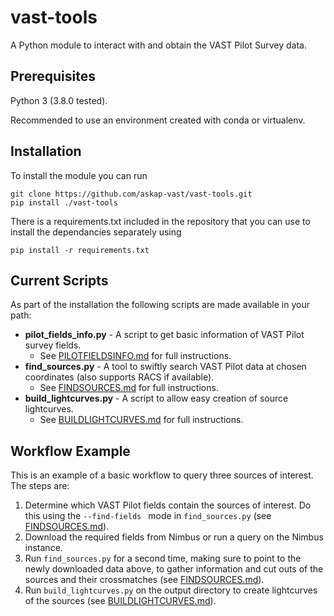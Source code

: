 # vast-tools

A Python module to interact with and obtain the VAST Pilot Survey data.

## Prerequisites

Python 3 (3.8.0 tested).

Recommended to use an environment created with conda or virtualenv.

## Installation

To install the module you can run
```
git clone https://github.com/askap-vast/vast-tools.git
pip install ./vast-tools
```

There is a requirements.txt included in the repository that you can use to install the dependancies separately using
```
pip install -r requirements.txt
````

## Current Scripts
As part of the installation the following scripts are made available in your path:

* **pilot\_fields\_info.py** - A script to get basic information of VAST Pilot survey fields.
    - See [PILOTFIELDSINFO.md](PILOTFIELDSINFO.md) for full instructions.
* **find\_sources.py** - A tool to swiftly search VAST Pilot data at chosen coordinates (also supports RACS if available).
    - See [FINDSOURCES.md](FINDSOURCES.md) for full instructions.
* **build\_lightcurves.py** - A script to allow easy creation of source lightcurves.
    - See [BUILDLIGHTCURVES.md](BUILDLIGHTCURVES.md) for full instructions.
    
## Workflow Example

This is an example of a basic workflow to query three sources of interest. The steps are:

1. Determine which VAST Pilot fields contain the sources of interest. Do this using the `--find-fields ` mode in `find_sources.py` (see [FINDSOURCES.md](FINDSOURCES.md)).
2. Download the required fields from Nimbus or run a query on the Nimbus instance.
3. Run `find_sources.py` for a second time, making sure to point to the newly downloaded data above, to gather information and cut outs of the sources and their crossmatches (see [FINDSOURCES.md](FINDSOURCES.md)).
4. Run `build_lightcurves.py` on the output directory to create lightcurves of the sources (see [BUILDLIGHTCURVES.md](BUILDLIGHTCURVES.md)).
